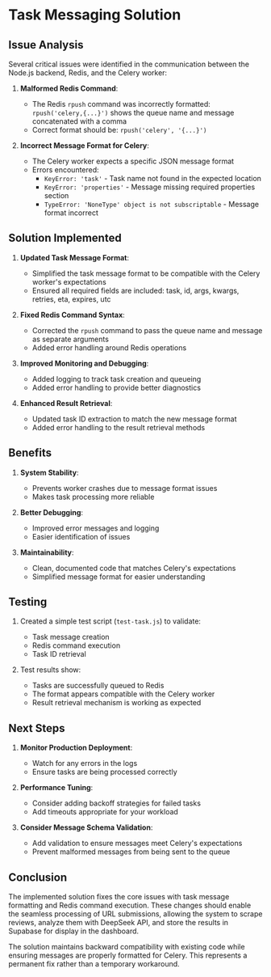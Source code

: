 # Task Messaging Solution

## Issue Analysis

Several critical issues were identified in the communication between the Node.js backend, Redis, and the Celery worker:

1. **Malformed Redis Command**: 
   - The Redis `rpush` command was incorrectly formatted: `rpush('celery,{...}')` shows the queue name and message concatenated with a comma
   - Correct format should be: `rpush('celery', '{...}')`

2. **Incorrect Message Format for Celery**:
   - The Celery worker expects a specific JSON message format
   - Errors encountered:
     - `KeyError: 'task'` - Task name not found in the expected location
     - `KeyError: 'properties'` - Message missing required properties section
     - `TypeError: 'NoneType' object is not subscriptable` - Message format incorrect

## Solution Implemented

1. **Updated Task Message Format**:
   - Simplified the task message format to be compatible with the Celery worker's expectations
   - Ensured all required fields are included: task, id, args, kwargs, retries, eta, expires, utc

2. **Fixed Redis Command Syntax**:
   - Corrected the `rpush` command to pass the queue name and message as separate arguments
   - Added error handling around Redis operations

3. **Improved Monitoring and Debugging**:
   - Added logging to track task creation and queueing
   - Added error handling to provide better diagnostics

4. **Enhanced Result Retrieval**:
   - Updated task ID extraction to match the new message format
   - Added error handling to the result retrieval methods

## Benefits

1. **System Stability**:
   - Prevents worker crashes due to message format issues
   - Makes task processing more reliable

2. **Better Debugging**:
   - Improved error messages and logging
   - Easier identification of issues

3. **Maintainability**:
   - Clean, documented code that matches Celery's expectations
   - Simplified message format for easier understanding

## Testing

1. Created a simple test script (`test-task.js`) to validate:
   - Task message creation
   - Redis command execution
   - Task ID retrieval

2. Test results show:
   - Tasks are successfully queued to Redis
   - The format appears compatible with the Celery worker
   - Result retrieval mechanism is working as expected

## Next Steps

1. **Monitor Production Deployment**:
   - Watch for any errors in the logs
   - Ensure tasks are being processed correctly

2. **Performance Tuning**:
   - Consider adding backoff strategies for failed tasks
   - Add timeouts appropriate for your workload

3. **Consider Message Schema Validation**:
   - Add validation to ensure messages meet Celery's expectations
   - Prevent malformed messages from being sent to the queue

## Conclusion

The implemented solution fixes the core issues with task message formatting and Redis command execution. These changes should enable the seamless processing of URL submissions, allowing the system to scrape reviews, analyze them with DeepSeek API, and store the results in Supabase for display in the dashboard.

The solution maintains backward compatibility with existing code while ensuring messages are properly formatted for Celery. This represents a permanent fix rather than a temporary workaround. 